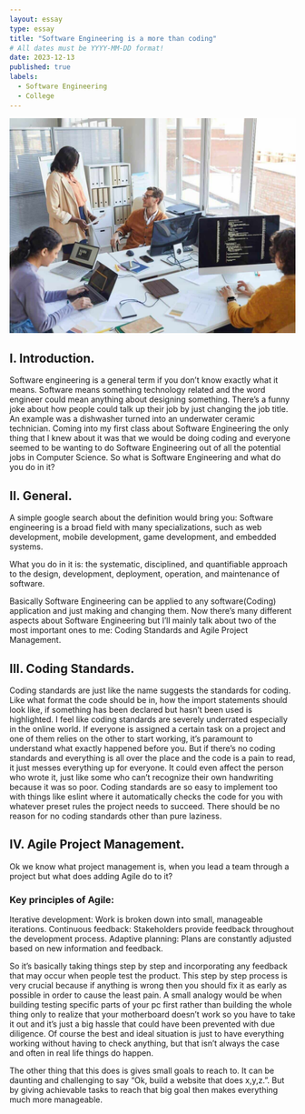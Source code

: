 ```yaml
---
layout: essay
type: essay
title: "Software Engineering is a more than coding"
# All dates must be YYYY-MM-DD format!
date: 2023-12-13
published: true
labels:
  - Software Engineering
  - College
---
```


<img class="img-fluid" src="../img/cotton/types-of-software-engineers.jpg">

## I. Introduction.
Software engineering is a general term if you don’t know exactly what it means. Software means something technology related and the word engineer could mean anything about designing something. There’s a funny joke about how people could talk up their job by just changing the job title. An example was a dishwasher turned into an underwater ceramic technician. Coming into my first class about Software Engineering the only thing that I knew about it was that we would be doing coding and everyone seemed to be wanting to do Software Engineering out of all the potential jobs in Computer Science. So what is Software Engineering and what do you do in it?

## II. General.
A simple google search about the definition would bring you: 
Software engineering is a broad field with many specializations, such as web development, mobile development, game development, and embedded systems. 

What you do in it is: the systematic, disciplined, and quantifiable approach to the design, development, deployment, operation, and maintenance of software.

Basically Software Engineering can be applied to any software(Coding) application and just making and changing them.
Now there’s many different aspects about Software Engineering but I’ll mainly talk about two of the most important ones to me: Coding Standards and Agile Project Management.

## III. Coding Standards.
Coding standards are just like the name suggests the standards for coding. Like what format the code should be in, how the import statements should look like, if something has been declared but hasn’t been used is highlighted. I feel like coding standards are severely underrated especially in the online world. If everyone is assigned a certain task on a project and one of them relies on the other to start working, it’s paramount to understand what exactly happened before you. But if there’s no coding standards and everything is all over the place and the code is a pain to read, it just messes everything up for everyone. It could even affect the person who wrote it, just like some who can’t recognize their own handwriting because it was so poor. Coding standards are so easy to implement too with things like eslint where it automatically checks the code for you with whatever preset rules the project needs to succeed. There should be no reason for no coding standards other than pure laziness.

## IV. Agile Project Management.
Ok we know what project management is, when you lead a team through a project but what does adding Agile do to it? 

### Key principles of Agile:

Iterative development: Work is broken down into small, manageable iterations.
Continuous feedback: Stakeholders provide feedback throughout the development process.
Adaptive planning: Plans are constantly adjusted based on new information and feedback.

So it’s basically taking things step by step and incorporating any feedback that may occur when people test the product. This step by step process is very crucial because if anything is wrong then you should fix it as early as possible in order to cause the least pain. A small analogy would be when building testing specific parts of your pc first rather than building the whole thing only to realize that your motherboard doesn’t work so you have to take it out and it’s just a big hassle that could have been prevented with due diligence. Of course the best and ideal situation is just to have everything working without having to check anything, but that isn’t always the case and often in real life things do happen.

The other thing that this does is gives small goals to reach to. It can be daunting and challenging to say “Ok, build a website that does x,y,z.”. But by giving achievable tasks to reach that big goal then makes everything much more manageable.
